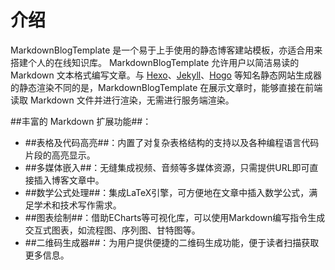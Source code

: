 # 介绍

MarkdownBlogTemplate 是一个易于上手使用的静态博客建站模板，亦适合用来搭建个人的在线知识库。
MarkdownBlogTemplate 允许用户以简洁易读的 Markdown 文本格式编写文章。与 [Hexo](https://hexo.io/zh-cn)、[Jekyll](https://jekyllcn.com/docs/home/)、[Hogo](https://www.gohugo.org/) 等知名静态网站生成器的静态渲染不同的是，MarkdownBlogTemplate 在展示文章时，能够直接在前端读取 Markdown 文件并进行渲染，无需进行服务端渲染。

##丰富的 Markdown 扩展功能##：
- ##表格及代码高亮##：内置了对复杂表格结构的支持以及各种编程语言代码片段的高亮显示。
- ##多媒体嵌入##：无缝集成视频、音频等多媒体资源，只需提供URL即可直接插入博客文章中。
- ##数学公式处理##：集成LaTeX引擎，可方便地在文章中插入数学公式，满足学术和技术写作需求。
- ##图表绘制##：借助ECharts等可视化库，可以使用Markdown编写指令生成交互式图表，如流程图、序列图、甘特图等。
- ##二维码生成器##：为用户提供便捷的二维码生成功能，便于读者扫描获取更多信息。
